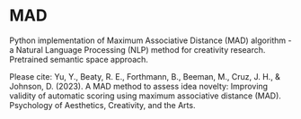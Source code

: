 # MAD
Python implementation of Maximum Associative Distance (MAD) algorithm - a Natural Language Processing (NLP) method for creativity research.  Pretrained semantic space approach. 

Please cite: 
Yu, Y., Beaty, R. E., Forthmann, B., Beeman, M., Cruz, J. H., & Johnson, D. (2023). A MAD method to assess idea novelty: Improving validity of automatic scoring using maximum associative distance (MAD). Psychology of Aesthetics, Creativity, and the Arts.
